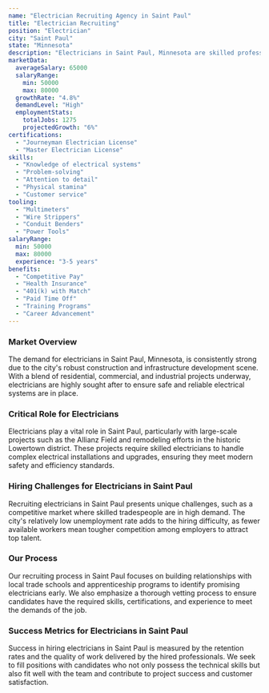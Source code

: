 ```yaml
---
name: "Electrician Recruiting Agency in Saint Paul"
title: "Electrician Recruiting"
position: "Electrician"
city: "Saint Paul"
state: "Minnesota"
description: "Electricians in Saint Paul, Minnesota are skilled professionals who install, repair, and maintain electrical systems in residential, commercial, and industrial settings."
marketData:
  averageSalary: 65000
  salaryRange:
    min: 50000
    max: 80000
  growthRate: "4.8%"
  demandLevel: "High"
  employmentStats:
    totalJobs: 1275
    projectedGrowth: "6%"
certifications:
  - "Journeyman Electrician License"
  - "Master Electrician License"
skills:
  - "Knowledge of electrical systems"
  - "Problem-solving"
  - "Attention to detail"
  - "Physical stamina"
  - "Customer service"
tooling:
  - "Multimeters"
  - "Wire Strippers"
  - "Conduit Benders"
  - "Power Tools"
salaryRange:
  min: 50000
  max: 80000
  experience: "3-5 years"
benefits:
  - "Competitive Pay"
  - "Health Insurance"
  - "401(k) with Match"
  - "Paid Time Off"
  - "Training Programs"
  - "Career Advancement"
---
```


### Market Overview
The demand for electricians in Saint Paul, Minnesota, is consistently strong due to the city's robust construction and infrastructure development scene. With a blend of residential, commercial, and industrial projects underway, electricians are highly sought after to ensure safe and reliable electrical systems are in place.

### Critical Role for Electricians
Electricians play a vital role in Saint Paul, particularly with large-scale projects such as the Allianz Field and remodeling efforts in the historic Lowertown district. These projects require skilled electricians to handle complex electrical installations and upgrades, ensuring they meet modern safety and efficiency standards.

### Hiring Challenges for Electricians in Saint Paul
Recruiting electricians in Saint Paul presents unique challenges, such as a competitive market where skilled tradespeople are in high demand. The city's relatively low unemployment rate adds to the hiring difficulty, as fewer available workers mean tougher competition among employers to attract top talent.

### Our Process
Our recruiting process in Saint Paul focuses on building relationships with local trade schools and apprenticeship programs to identify promising electricians early. We also emphasize a thorough vetting process to ensure candidates have the required skills, certifications, and experience to meet the demands of the job.

### Success Metrics for Electricians in Saint Paul
Success in hiring electricians in Saint Paul is measured by the retention rates and the quality of work delivered by the hired professionals. We seek to fill positions with candidates who not only possess the technical skills but also fit well with the team and contribute to project success and customer satisfaction.
